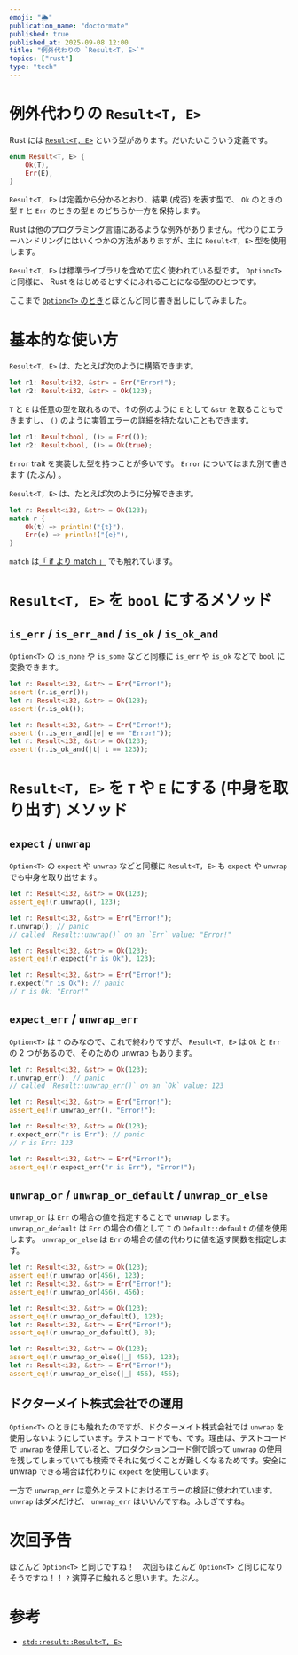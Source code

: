 ```yaml
---
emoji: "🌦️"
publication_name: "doctormate"
published: true
published_at: 2025-09-08 12:00
title: "例外代わりの `Result<T, E>`"
topics: ["rust"]
type: "tech"
---
```


# 例外代わりの `Result<T, E>`

Rust には [`Result<T, E>`](https://doc.rust-lang.org/std/result/enum.Result.html) という型があります。だいたいこういう定義です。

```rust
enum Result<T, E> {
    Ok(T),
    Err(E),
}
```

`Result<T, E>` は定義から分かるとおり、結果 (成否) を表す型で、 `Ok` のときの型 `T` と `Err` のときの型 `E` のどちらか一方を保持します。

Rust は他のプログラミング言語にあるような例外がありません。代わりにエラーハンドリングにはいくつかの方法がありますが、主に `Result<T, E>` 型を使用します。

`Result<T, E>` は標準ライブラリを含めて広く使われている型です。 `Option<T>` と同様に、 Rust をはじめるとすぐにふれることになる型のひとつです。

ここまで [`Option<T>` のとき](https://zenn.dev/doctormate/articles/7100b404d89917)とほとんど同じ書き出しにしてみました。

# 基本的な使い方

`Result<T, E>` は、たとえば次のように構築できます。

```rust
let r1: Result<i32, &str> = Err("Error!");
let r2: Result<i32, &str> = Ok(123);
```

`T` と `E` は任意の型を取れるので、↑の例のように `E` として `&str` を取ることもできますし、 `()` のように実質エラーの詳細を持たないこともできます。

```rust
let r1: Result<bool, ()> = Err(());
let r2: Result<bool, ()> = Ok(true);
```

`Error` trait を実装した型を持つことが多いです。 `Error` についてはまた別で書きます (たぶん) 。

`Result<T, E>` は、たとえば次のように分解できます。

```rust
let r: Result<i32, &str> = Ok(123);
match r {
    Ok(t) => println!("{t}"),
    Err(e) => println!("{e}"),
}
```

`match` は[「 if より match 」](https://zenn.dev/doctormate/articles/269b20722fd9cd) でも触れています。

# `Result<T, E>` を `bool` にするメソッド

## `is_err` / `is_err_and` / `is_ok` / `is_ok_and`

`Option<T>` の `is_none` や `is_some` などと同様に `is_err` や `is_ok` などで `bool` に変換できます。

```rust
let r: Result<i32, &str> = Err("Error!");
assert!(r.is_err());
let r: Result<i32, &str> = Ok(123);
assert!(r.is_ok());

let r: Result<i32, &str> = Err("Error!");
assert!(r.is_err_and(|e| e == "Error!"));
let r: Result<i32, &str> = Ok(123);
assert!(r.is_ok_and(|t| t == 123));
```

# `Result<T, E>` を `T` や `E` にする (中身を取り出す) メソッド

## `expect` / `unwrap`

`Option<T>` の `expect` や `unwrap` などと同様に `Result<T, E>` も `expect` や `unwrap` でも中身を取り出せます。

```rust
let r: Result<i32, &str> = Ok(123);
assert_eq!(r.unwrap(), 123);

let r: Result<i32, &str> = Err("Error!");
r.unwrap(); // panic
// called `Result::unwrap()` on an `Err` value: "Error!"

let r: Result<i32, &str> = Ok(123);
assert_eq!(r.expect("r is Ok"), 123);

let r: Result<i32, &str> = Err("Error!");
r.expect("r is Ok"); // panic
// r is Ok: "Error!"
```

## `expect_err` / `unwrap_err`

`Option<T>` は `T` のみなので、これで終わりですが、 `Result<T, E>` は `Ok` と `Err` の 2 つがあるので、そのための unwrap もあります。

```rust
let r: Result<i32, &str> = Ok(123);
r.unwrap_err(); // panic
// called `Result::unwrap_err()` on an `Ok` value: 123

let r: Result<i32, &str> = Err("Error!");
assert_eq!(r.unwrap_err(), "Error!");

let r: Result<i32, &str> = Ok(123);
r.expect_err("r is Err"); // panic
// r is Err: 123

let r: Result<i32, &str> = Err("Error!");
assert_eq!(r.expect_err("r is Err"), "Error!");
```

## `unwrap_or` / `unwrap_or_default` / `unwrap_or_else`

`unwrap_or` は `Err` の場合の値を指定することで unwrap します。 `unwrap_or_default` は `Err` の場合の値として `T` の `Default::default` の値を使用します。 `unwrap_or_else` は `Err` の場合の値の代わりに値を返す関数を指定します。 

```rust
let r: Result<i32, &str> = Ok(123);
assert_eq!(r.unwrap_or(456), 123);
let r: Result<i32, &str> = Err("Error!");
assert_eq!(r.unwrap_or(456), 456);

let r: Result<i32, &str> = Ok(123);
assert_eq!(r.unwrap_or_default(), 123);
let r: Result<i32, &str> = Err("Error!");
assert_eq!(r.unwrap_or_default(), 0);

let r: Result<i32, &str> = Ok(123);
assert_eq!(r.unwrap_or_else(|_| 456), 123);
let r: Result<i32, &str> = Err("Error!");
assert_eq!(r.unwrap_or_else(|_| 456), 456);
```


## ドクターメイト株式会社での運用

`Option<T>` のときにも触れたのですが、ドクターメイト株式会社では `unwrap` を使用しないようにしています。テストコードでも、です。理由は、テストコードで `unwrap` を使用していると、プロダクションコード側で誤って `unwrap` の使用を残してしまっていても検索でそれに気づくことが難しくなるためです。安全に unwrap できる場合は代わりに `expect` を使用しています。

一方で `unwrap_err` は意外とテストにおけるエラーの検証に使われています。 `unwrap` はダメだけど、 `unwrap_err` はいいんですね。ふしぎですね。


# 次回予告

ほとんど `Option<T>` と同じですね！　次回もほとんど `Option<T>` と同じになりそうですね！！ `?` 演算子に触れると思います。たぶん。

# 参考

- [`std::result::Result<T, E>`](https://doc.rust-lang.org/std/result/enum.Result.html)
